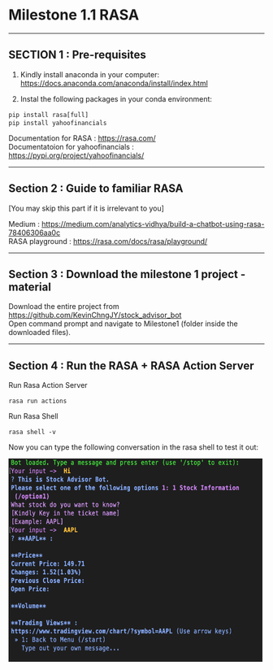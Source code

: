 # Milestone 1.1 RASA

---

## SECTION 1 : Pre-requisites

1) Kindly install anaconda in your computer:
https://docs.anaconda.com/anaconda/install/index.html

2) Instal the following packages in your conda environment:
```
pip install rasa[full]
pip install yahoofinancials
```

Documentation for RASA : https://rasa.com/ <br>
Documentatoion for yahoofinancials : https://pypi.org/project/yahoofinancials/ <br>

---

## Section 2 : Guide to familiar RASA
[You may skip this part if it is irrelevant to you]

Medium : https://medium.com/analytics-vidhya/build-a-chatbot-using-rasa-78406306aa0c <br>
RASA playground : https://rasa.com/docs/rasa/playground/

---

## Section 3 : Download the milestone 1 project - material

Download the entire project from https://github.com/KevinChngJY/stock_advisor_bot <br>
Open command prompt and navigate to Milestone1 (folder inside the downloaded files). <br>

---

## Section 4 : Run the RASA + RASA Action Server

Run Rasa Action Server
```
rasa run actions
```

Run Rasa Shell
```
rasa shell -v
```

Now you can type the following conversation in the rasa shell to test it out:

<img src="https://github.com/KevinChngJY/stock_advisor_bot/blob/main/Image/Chat1.png" width="500" height="400"
     style="float: left; margin-right: 0px;" />
